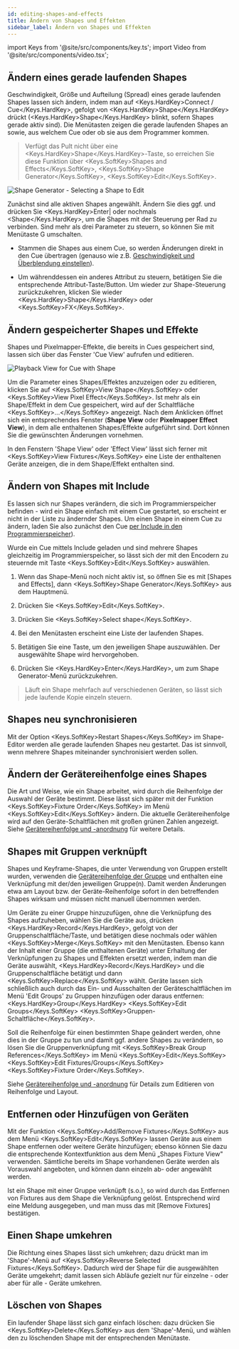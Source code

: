 ```yaml
---
id: editing-shapes-and-effects
title: Ändern von Shapes und Effekten
sidebar_label: Ändern von Shapes und Effekten
---
```


import Keys from '@site/src/components/key.ts';
import Video from '@site/src/components/video.tsx';

## Ändern eines gerade laufenden Shapes

Geschwindigkeit, Größe und Aufteilung (Spread) eines gerade laufenden
Shapes lassen sich ändern, indem man auf <Keys.HardKey>Connect / Cue</Keys.HardKey>, gefolgt von
<Keys.HardKey>Shape</Keys.HardKey> drückt (<Keys.HardKey>Shape</Keys.HardKey> blinkt, sofern Shapes gerade aktiv sind).
Die Menütasten zeigen die gerade laufenden Shapes an sowie, aus welchem
Cue oder ob sie aus dem Programmer kommen.

>   Verfügt das Pult nicht über eine <Keys.HardKey>Shape</Keys.HardKey>-Taste, so erreichen Sie
    diese Funktion über <Keys.SoftKey>Shapes and Effects</Keys.SoftKey>, <Keys.SoftKey>Shape Generator</Keys.SoftKey>, 
    <Keys.SoftKey>Edit</Keys.SoftKey>.

![Shape Generator - Selecting a Shape to Edit](/docs/images/Shape-Generator-Selecting-a-Shape-to-Edit.png)

Zunächst sind alle aktiven Shapes angewählt. Ändern Sie dies ggf. und
drücken Sie <Keys.HardKey>Enter\| oder nochmals \<Shape</Keys.HardKey>, um die Shapes mit der
Steuerung per Rad zu verbinden. Sind mehr als drei Parameter zu steuern,
so können Sie mit Menütaste G umschalten.

-   Stammen die Shapes aus einem Cue, so werden Änderungen direkt in den
    Cue übertragen (genauso wie z.B. [Geschwindigkeit und Überblendung einstellen](../chases/chase-playback.md#geschwindigkeit-und-überblendung-einstellen)).

-   Um währenddessen ein anderes Attribut zu steuern, betätigen Sie die
    entsprechende Attribut-Taste/Button. Um wieder zur Shape-Steuerung
    zurückzukehren, klicken Sie wieder <Keys.HardKey>Shape</Keys.HardKey> oder <Keys.SoftKey>FX</Keys.SoftKey>.

## Ändern gespeicherter Shapes und Effekte

Shapes und Pixelmapper-Effekte, die bereits in Cues gespeichert sind,
lassen sich über das Fenster 'Cue View' aufrufen und editieren.

![Playback View for Cue with Shape](/docs/images/Playback-View-for-Cue-with-Shape.png)

Um die Parameter eines Shapes/Effektes anzuzeigen oder zu editieren,
klicken Sie auf <Keys.SoftKey>View Shape</Keys.SoftKey> oder <Keys.SoftKey>View Pixel Effect</Keys.SoftKey>. Ist mehr als
ein Shape/Effekt in dem Cue gespeichert, wird auf der Schaltfläche
<Keys.SoftKey>\...</Keys.SoftKey> angezeigt. Nach dem Anklicken öffnet sich ein entsprechendes
Fenster (**Shape View** oder **Pixelmapper Effect View**), in dem alle
enthaltenen Shapes/Effekte aufgeführt sind. Dort können Sie die
gewünschten Änderungen vornehmen.

In den Fenstern 'Shape View' oder 'Effect View' lässt sich ferner mit
<Keys.SoftKey>View Fixtures</Keys.SoftKey> eine Liste der enthaltenen Geräte anzeigen, die in dem
Shape/Effekt enthalten sind.

## Ändern von Shapes mit Include

Es lassen sich nur Shapes verändern, die sich im Programmierspeicher
befinden - wird ein Shape einfach mit einem Cue gestartet, so erscheint
er nicht in der Liste zu ändernder Shapes. Um einen Shape in einem Cue zu
ändern, laden Sie also zunächst den Cue [per Include in den
Programmierspeicher](../cues/editing-cues.md#cues-wiederverwenden---die-include-funktion)).

Wurde ein Cue mittels Include geladen und sind mehrere Shapes
gleichzeitig im Programmierspeicher, so lässt sich der mit den Encodern zu
steuernde mit Taste <Keys.SoftKey>Edit</Keys.SoftKey> auswählen.

1. Wenn das Shape-Menü noch nicht aktiv ist, so öffnen Sie es mit \[Shapes and
Effects\], dann <Keys.SoftKey>Shape Generator</Keys.SoftKey> aus dem Hauptmenü.

2. Drücken Sie <Keys.SoftKey>Edit</Keys.SoftKey>.

3. Drücken Sie <Keys.SoftKey>Select shape</Keys.SoftKey>.

4. Bei den Menütasten erscheint eine Liste der laufenden Shapes.

5. Betätigen Sie eine Taste, um den jeweiligen Shape auszuwählen. Der
ausgewählte Shape wird hervorgehoben.

6. Drücken Sie <Keys.HardKey>Enter</Keys.HardKey>, um zum Shape Generator-Menü zurückzukehren.

>   Läuft ein Shape mehrfach auf verschiedenen Geräten, so lässt sich
    jede laufende Kopie einzeln steuern.

## Shapes neu synchronisieren

Mit der Option <Keys.SoftKey>Restart Shapes</Keys.SoftKey> im Shape-Editor werden alle gerade
laufenden Shapes neu gestartet. Das ist sinnvoll, wenn mehrere Shapes
miteinander synchronisiert werden sollen.

## Ändern der Gerätereihenfolge eines Shapes

Die Art und Weise, wie ein Shape arbeitet, wird durch die Reihenfolge
der Auswahl der Geräte bestimmt. Diese lässt sich später mit der
Funktion <Keys.SoftKey>Fixture Order</Keys.SoftKey> im Menü <Keys.SoftKey>Edit</Keys.SoftKey> ändern. Die aktuelle
Gerätereihenfolge wird auf den Geräte-Schaltflächen mit großen grünen
Zahlen angezeigt. Siehe
[Gerätereihenfolge und -anordnung](../controlling-fixtures/fixture-groups.md#gerätereihenfolge-und--anordnung-in-den-gruppen)
für weitere Details.

## Shapes mit Gruppen verknüpft

Shapes und Keyframe-Shapes, die unter Verwendung von Gruppen erstellt
wurden, verwenden die [Gerätereihenfolge der Gruppe](../controlling-fixtures/fixture-groups.md#gerätereihenfolge-und--anordnung-in-den-gruppen) und enthalten eine
Verknüpfung mit der/den jeweiligen Gruppe(n). Damit werden Änderungen
etwa am Layout bzw. der Geräte-Reihenfolge sofort in den betreffenden
Shapes wirksam und müssen nicht manuell übernommen werden.

Um Geräte zu einer Gruppe hinzuzufügen, ohne die Verknüpfung des Shapes
aufzuheben, wählen Sie die Geräte aus, drücken <Keys.HardKey>Record</Keys.HardKey>, gefolgt von
der Gruppenschaltfläche/Taste, und betätigen diese nochmals oder wählen
<Keys.SoftKey>Merge</Keys.SoftKey> mit den Menütasten. Ebenso kann der Inhalt einer Gruppe (die
enthaltenen Geräte) unter Erhaltung der Verknüpfungen zu Shapes und
Effekten ersetzt werden, indem man die Geräte auswählt, <Keys.HardKey>Record</Keys.HardKey> und
die Gruppenschaltfläche betätigt und dann <Keys.SoftKey>Replace</Keys.SoftKey> wählt. Geräte
lassen sich schließlich auch durch das Ein- und Ausschalten der
Geräteschaltflächen im Menü 'Edit Groups' zu Gruppen hinzufügen oder
daraus entfernen: <Keys.HardKey>Group</Keys.HardKey> <Keys.SoftKey>Edit Groups</Keys.SoftKey> <Keys.SoftKey>Gruppen-Schaltfläche</Keys.SoftKey>.

Soll die Reihenfolge für einen bestimmten Shape geändert werden, ohne
dies in der Gruppe zu tun und damit ggf. andere Shapes zu verändern, so
lösen Sie die Gruppenverknüpfung mit <Keys.SoftKey>Break Group References</Keys.SoftKey> im Menü
<Keys.SoftKey>Edit</Keys.SoftKey> <Keys.SoftKey>Edit Fixtures/Groups</Keys.SoftKey> <Keys.SoftKey>Fixture Order</Keys.SoftKey>.

Siehe [Gerätereihenfolge und -anordnung](../controlling-fixtures/fixture-groups.md#gerätereihenfolge-und--anordnung-in-den-gruppen) für Details zum Editieren von Reihenfolge und Layout.

## Entfernen oder Hinzufügen von Geräten

Mit der Funktion <Keys.SoftKey>Add/Remove Fixtures</Keys.SoftKey> aus dem Menü <Keys.SoftKey>Edit</Keys.SoftKey> lassen
Geräte aus einem Shape entfernen oder weitere Geräte hinzufügen; ebenso
können Sie dazu die entsprechende Kontextfunktion aus dem Menü „Shapes
Fixture View" verwenden. Sämtliche bereits im Shape vorhandenen Geräte
werden als Vorauswahl angeboten, und können dann einzeln ab- oder
angewählt werden.

Ist ein Shape mit einer Gruppe verknüpft (s.o.), so wird durch das
Entfernen von Fixtures aus dem Shape die Verknüpfung gelöst.
Entsprechend wird eine Meldung ausgegeben, und man muss das mit \[Remove
Fixtures\] bestätigen.

## Einen Shape umkehren

Die Richtung eines Shapes lässt sich umkehren; dazu drückt man im
'Shape'-Menü auf <Keys.SoftKey>Reverse Selected Fixtures</Keys.SoftKey>. Dadurch wird der Shape
für die ausgewählten Geräte umgekehrt; damit lassen sich Abläufe gezielt
nur für einzelne - oder aber für alle - Geräte umkehren.

## Löschen von Shapes

Ein laufender Shape lässt sich ganz einfach löschen: dazu drücken Sie
<Keys.SoftKey>Delete</Keys.SoftKey> aus dem 'Shape'-Menü, und wählen den zu löschenden Shape mit
der entsprechenden Menütaste.